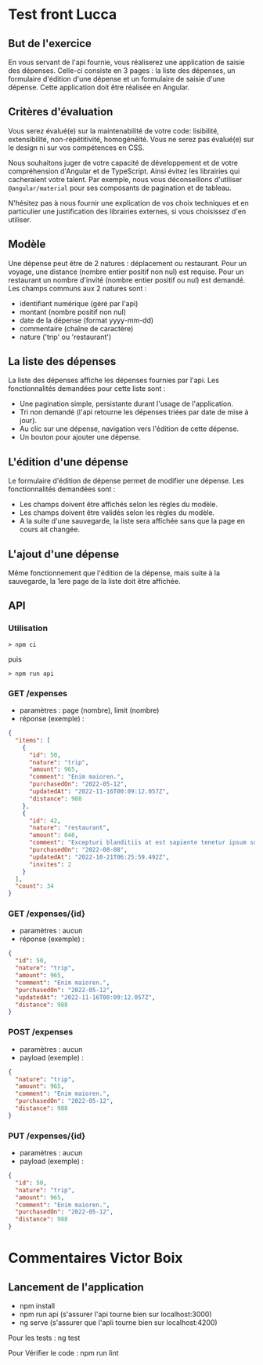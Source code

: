 # Test front Lucca

## But de l'exercice

En vous servant de l'api fournie, vous réaliserez une application de saisie des dépenses.
Celle-ci consiste en 3 pages : la liste des dépenses, un formulaire d'édition d'une dépense et un formulaire de saisie d'une dépense.
Cette application doit être réalisée en Angular.

## Critères d'évaluation

Vous serez évalué(e) sur la maintenabilité de votre code: lisibilité, extensibilité, non-répétitivité, homogénéité.
Vous ne serez pas évalué(e) sur le design ni sur vos compétences en CSS.

Nous souhaitons juger de votre capacité de développement et de votre compréhension d'Angular et de TypeScript. Ainsi évitez les librairies qui cacheraient votre talent. Par exemple, nous vous déconseillons d'utiliser `@angular/material` pour ses composants de pagination et de tableau.

N'hésitez pas à nous fournir une explication de vos choix techniques et en particulier une justification des librairies externes, si vous choisissez d'en utiliser.

## Modèle

Une dépense peut être de 2 natures : déplacement ou restaurant. Pour un voyage, une distance (nombre entier positif non nul) est requise. Pour un restaurant un nombre d'invité (nombre entier positif ou nul) est demandé.
Les champs communs aux 2 natures sont :

- identifiant numérique (géré par l'api)
- montant (nombre positif non nul)
- date de la dépense (format yyyy-mm-dd)
- commentaire (chaîne de caractère)
- nature ('trip' ou 'restaurant')

## La liste des dépenses

La liste des dépenses affiche les dépenses fournies par l'api. Les fonctionnalités demandées pour cette liste sont :

- Une pagination simple, persistante durant l'usage de l'application.
- Tri non demandé (l'api retourne les dépenses triées par date de mise à jour).
- Au clic sur une dépense, navigation vers l'édition de cette dépense.
- Un bouton pour ajouter une dépense.

## L'édition d'une dépense

Le formulaire d'édition de dépense permet de modifier une dépense. Les fonctionnalités demandées sont :

- Les champs doivent être affichés selon les règles du modèle.
- Les champs doivent être validés selon les règles du modèle.
- A la suite d'une sauvegarde, la liste sera affichée sans que la page en cours ait changée.

## L'ajout d'une dépense

Même fonctionnement que l'édition de la dépense, mais suite à la sauvegarde, la 1ere page de la liste doit être affichée.

## API

### Utilisation

`> npm ci`

puis

`> npm run api`

### GET /expenses

- paramètres : page (nombre), limit (nombre)
- réponse (exemple) :

```json
{
  "items": [
    {
      "id": 50,
      "nature": "trip",
      "amount": 965,
      "comment": "Enim maioren.",
      "purchasedOn": "2022-05-12",
      "updatedAt": "2022-11-16T00:09:12.057Z",
      "distance": 988
    },
    {
      "id": 42,
      "nature": "restaurant",
      "amount": 846,
      "comment": "Excepturi blanditiis at est sapiente tenetur ipsum sunt voluptate, vp.",
      "purchasedOn": "2022-08-08",
      "updatedAt": "2022-10-21T06:25:59.492Z",
      "invites": 2
    }
  ],
  "count": 34
}
```

### GET /expenses/{id}

- paramètres : aucun
- réponse (exemple) :

```json
{
  "id": 50,
  "nature": "trip",
  "amount": 965,
  "comment": "Enim maioren.",
  "purchasedOn": "2022-05-12",
  "updatedAt": "2022-11-16T00:09:12.057Z",
  "distance": 988
}
```

### POST /expenses

- paramètres : aucun
- payload (exemple) :

```json
{
  "nature": "trip",
  "amount": 965,
  "comment": "Enim maioren.",
  "purchasedOn": "2022-05-12",
  "distance": 988
}
```

### PUT /expenses/{id}

- paramètres : aucun
- payload (exemple) :

```json
{
  "id": 50,
  "nature": "trip",
  "amount": 965,
  "comment": "Enim maioren.",
  "purchasedOn": "2022-05-12",
  "distance": 988
}
```

# Commentaires Victor Boix

## Lancement de l'application

- npm install
- npm run api (s'assurer l'api tourne bien sur localhost:3000)
- ng serve (s'assurer que l'apli tourne bien sur localhost:4200)

Pour les tests : ng test

Pour Vérifier le code : npm run lint
